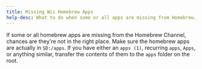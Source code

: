 ```yaml
---
title: Missing Wii Homebrew Apps
help-desc: What to do when some or all apps are missing from Homebrew.
---
```




If some or all homebrew apps are missing from the Homebrew Channel, chances are they're not in the right place. Make sure the homebrew apps are actually in `SD:/apps`.
If you have either an `apps (1)`, recurring `apps`, `Apps`, or anything similar, transfer the contents of them to the `apps` folder on the root.
